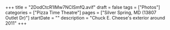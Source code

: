 +++
title = "2DodCtcR1lMw7NCISmfQ.avif"
draft = false
tags = ["Photos"]
categories = ["Pizza Time Theatre"]
pages = ["Silver Spring, MD (13807 Outlet Dr)"]
startDate = ""
description = "Chuck E. Cheese's exterior around 2011"
+++
